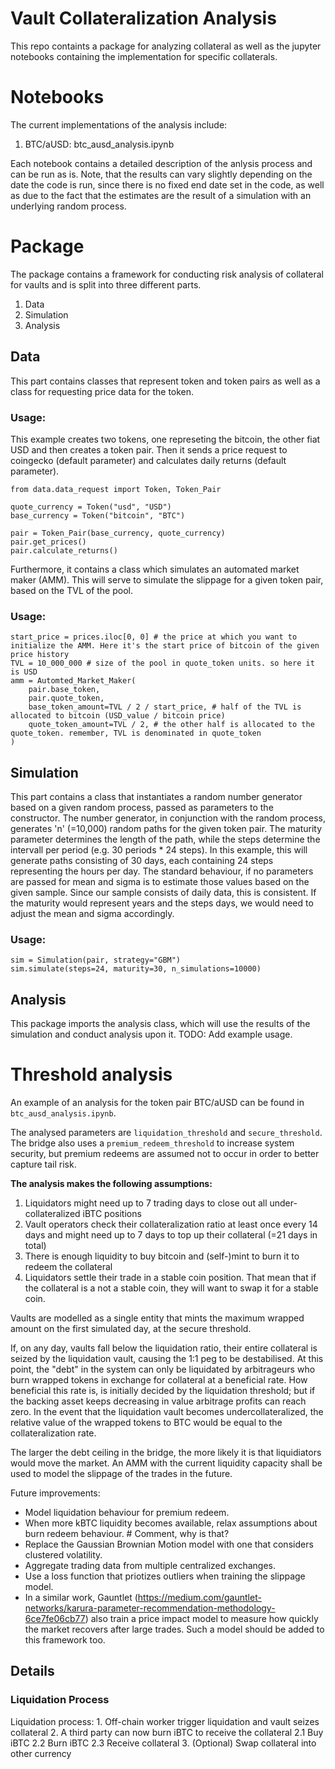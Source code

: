 # Vault Collateralization Analysis
This repo containts a package for analyzing collateral as well as the jupyter notebooks containing the implementation for specific collaterals.

# Notebooks
The current implementations of the analysis include:
1. BTC/aUSD: btc_ausd_analysis.ipynb

Each notebook contains a detailed description of the anlysis process and can be run as is.
Note, that the results can vary slightly depending on the date the code is run, since there is no fixed end date set in the code, as well as due to the fact that the estimates are the result of a simulation with an underlying random process.


# Package
The package contains a framework for conducting risk analysis of collateral for vaults and is split into three different parts.

1. Data
2. Simulation
3. Analysis

## Data
This part contains classes that represent token and token pairs as well as a class for requesting price data for the token.

### Usage:
This example creates two tokens, one represeting the bitcoin, the other fiat USD and then creates a token pair.
Then it sends a price request to coingecko (default parameter) and calculates daily returns (default parameter).

```
from data.data_request import Token, Token_Pair

quote_currency = Token("usd", "USD")
base_currency = Token("bitcoin", "BTC")

pair = Token_Pair(base_currency, quote_currency)
pair.get_prices()
pair.calculate_returns()
```

Furthermore, it contains a class which simulates an automated market maker (AMM). This will serve to simulate the slippage for a given token pair, based on the TVL of the pool.

### Usage:
```
start_price = prices.iloc[0, 0] # the price at which you want to initialize the AMM. Here it's the start price of bitcoin of the given price history
TVL = 10_000_000 # size of the pool in quote_token units. so here it is USD
amm = Automted_Market_Maker(
    pair.base_token,
    pair.quote_token,
    base_token_amount=TVL / 2 / start_price, # half of the TVL is allocated to bitcoin (USD_value / bitcoin price)
    quote_token_amount=TVL / 2, # the other half is allocated to the quote_token. remember, TVL is denominated in quote_token
)
```

## Simulation
This part contains a class that instantiates a random number generator based on a given random process, passed as parameters to the constructor.
The number generator, in conjunction with the random process, generates 'n' (=10,000) random paths for the given token pair.
The maturity parameter determines the length of the path, while the steps determine the intervall per period (e.g. 30 periods * 24 steps). In this example, this will generate paths consisting of 30 days, each containing 24 steps representing the hours per day. The standard behaviour, if no parameters are passed for mean and sigma is to estimate those values based on the given sample. Since our sample consists of daily data, this is consistent. If the maturity would represent years and the steps days, we would need to adjust the mean and sigma accordingly.



### Usage:
```
sim = Simulation(pair, strategy="GBM")
sim.simulate(steps=24, maturity=30, n_simulations=10000)
```

## Analysis
This package imports the analysis class, which will use the results of the simulation and conduct analysis upon it.
TODO: Add example usage.


# Threshold analysis
An example of an analysis for the token pair BTC/aUSD can be found in `btc_ausd_analysis.ipynb`.

The analysed parameters are `liquidation_threshold` and `secure_threshold`. The bridge also uses a `premium_redeem_threshold` to increase system security, but premium redeems are assumed not to occur in order to better capture tail risk.

<b>The analysis makes the following assumptions: </b>
1. Liquidators might need up to 7 trading days to close out all under-collateralized iBTC positions
2. Vault operators check their collateralization ratio at least once every 14 days and might need up to 7 days to top up their collateral (=21 days in total)
3. There is enough liquidity to buy bitcoin and (self-)mint to burn it to redeem the collateral
4. Liquidators settle their trade in a stable coin position. That mean that if the collateral is a not a stable coin, they will want to swap it for a stable coin.

Vaults are modelled as a single entity that mints the maximum wrapped amount on the first simulated day, at the secure threshold.

If, on any day, vaults fall below the liquidation ratio, their entire collateral is seized by the liquidation vault, causing the 1:1 peg to be destabilised. At this point, the "debt" in the system can only be liquidated by arbitrageurs who burn wrapped tokens in exchange for collateral at a beneficial rate. How beneficial this rate is, is initially decided by the liquidation threshold; but if the backing asset keeps decreasing in value arbitrage profits can reach zero. In the event that the liquidation vault becomes undercollateralized, the relative value of the wrapped tokens to BTC would be equal to the collateralization rate.

The larger the debt ceiling in the bridge, the more likely it is that liquidiators would move the market. An AMM with the current liquidity capacity shall be used to model the slippage of the trades in the future. 


Future improvements:
- Model liquidation behaviour for premium redeem.
- When more kBTC liquidity becomes available, relax assumptions about burn redeem behaviour. # Comment, why is that?
- Replace the Gaussian Brownian Motion model with one that considers clustered volatility.
- Aggregate trading data from multiple centralized exchanges.
- Use a loss function that priotizes outliers when training the slippage model.
- In a similar work, Gauntlet (https://medium.com/gauntlet-networks/karura-parameter-recommendation-methodology-6ce7fe06cb77) also train a price impact model to measure how quickly the market recovers after large trades. Such a model should be added to this framework too.


## Details
### Liquidation Process

Liquidation process:
    1. Off-chain worker trigger liquidation and vault seizes collateral
    2. A third party can now burn iBTC to receive the collateral
        2.1 Buy iBTC
        2.2 Burn iBTC
        2.3 Receive collateral
    3. (Optional) Swap collateral into other currency
